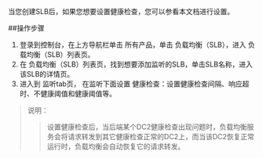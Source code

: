 当您创建SLB后，如果您想要设置健康检查，您可以参看本文档进行设置。

##操作步骤

1. 登录到控制台，在上方导航栏单击 所有产品，单击 负载均衡（SLB），进入 负载均衡（SLB）列表页。
2. 在 负载均衡（SLB）列表页，找到想要添加监听的SLB，单击SLB名称，进入该SLB的详情页。
3. 进入到 监听tab页，	在监听下面设置 健康检查：设置健康检查间隔、响应超时、不健康阈值和健康阈值等。

>说明：
>>设置健康检查后，当后端某个DC2健康检查出现问题时，负载均衡服务会将请求转发到其它健康检查正常的DC2上，而当该DC2恢复正常运行时，负载均衡会自动恢复它的请求转发。
